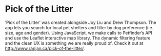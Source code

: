 # Pick of the Litter
‘Pick of the Litter’ was created alongside Joy Liu and Drew Thompson. The app lets you search for local pet shelters and filter by dog preference (i.e. size, age and gender). Using JavaScript, we make calls to Petfinder’s API and use the Leaflet interactive map library. The dynamic filtering feature and the clean UX is something we are really proud of. Check it out at http://www.ranjan.ca/pick-of-the-litter/. 
